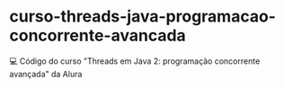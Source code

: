 # curso-threads-java-programacao-concorrente-avancada
💻 Código do curso "Threads em Java 2: programação concorrente avançada" da Alura
